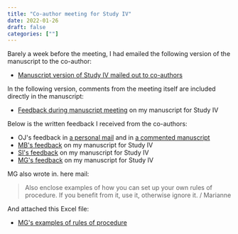```yaml
---
title: "Co-author meeting for Study IV"
date: 2022-01-26
draft: false
categories: [""]
---
```


Barely a week before the meeting, I had emailed the following version of the manuscript to the co-author:

* [Manuscript version of Study IV mailed out to co-authors](https://lu.app.box.com/file/913599021193) 
 

In the following version, comments from the meeting itself are included directly in the manuscript:

* [Feedback during manuscript meeting](https://lu.app.box.com/file/913601269632) on my manuscript for Study IV
 
Below is the written feedback I received from the co-authors:

* OJ's feedback in [a personal mail](https://lu.app.box.com/file/913597789133) and in [a commented manuscript](https://lu.app.box.com/file/913601411234)
* [MB's feedback](https://lu.app.box.com/file/913600844368) on my manuscript for Study IV
* [SI's feedback](https://lu.app.box.com/file/913599034393) on my manuscript for Study IV
* [MG's feedback](https://lu.app.box.com/file/913603369809) on my manuscript for Study IV
 

MG also wrote in. here mail:

> Also enclose examples of how you can set up your own rules of procedure. If you benefit from it, use it, otherwise ignore it. / Marianne

And attached this Excel file: 

* [MG's examples of rules of procedure](https://lu.app.box.com/file/913602594027)
